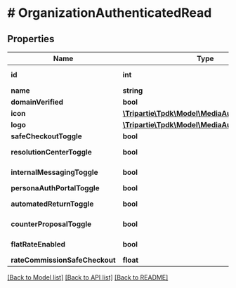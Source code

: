 # # OrganizationAuthenticatedRead

## Properties

Name | Type | Description | Notes
------------ | ------------- | ------------- | -------------
**id** | **int** |  | [optional] [readonly]
**name** | **string** |  | [optional]
**domainVerified** | **bool** |  |
**icon** | [**\Tripartie\Tpdk\Model\MediaAuthenticatedRead**](MediaAuthenticatedRead.md) |  | [optional]
**logo** | [**\Tripartie\Tpdk\Model\MediaAuthenticatedRead**](MediaAuthenticatedRead.md) |  | [optional]
**safeCheckoutToggle** | **bool** |  |
**resolutionCenterToggle** | **bool** |  | [default to true]
**internalMessagingToggle** | **bool** |  | [default to true]
**personaAuthPortalToggle** | **bool** |  |
**automatedReturnToggle** | **bool** |  | [default to true]
**counterProposalToggle** | **bool** |  | [default to true]
**flatRateEnabled** | **bool** |  | [optional] [readonly]
**rateCommissionSafeCheckout** | **float** |  |

[[Back to Model list]](../../README.md#models) [[Back to API list]](../../README.md#endpoints) [[Back to README]](../../README.md)
